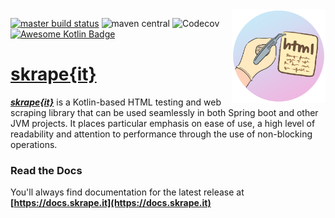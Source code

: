 <img width="150px" height="150px" align="right" src="skrape.png"/>

[![master build status](https://img.shields.io/travis/skrapeit/skrape.it.svg?label=master)](https://travis-ci.org/skrapeit/skrape.it)
![maven central](https://img.shields.io/maven-central/v/it.skrape/core.svg)
![Codecov](https://img.shields.io/codecov/c/github/skrapeit/skrape.it.svg)
[![Awesome Kotlin Badge](https://kotlin.link/awesome-kotlin.svg)](https://github.com/KotlinBy/awesome-kotlin)

[skrape{it}](https://docs.skrape.it)
=================================

_**[skrape{it}](http://www.skrape.it)**_ is a Kotlin-based HTML testing and web scraping library
that can be used seamlessly in both Spring boot and other JVM projects. 
It places particular emphasis on ease of use, a high level of 
readability and attention to performance through the use of non-blocking 
operations.

### Read the Docs

You'll always find documentation for the latest release at 
**[https://docs.skrape.it](https://docs.skrape.it)**
